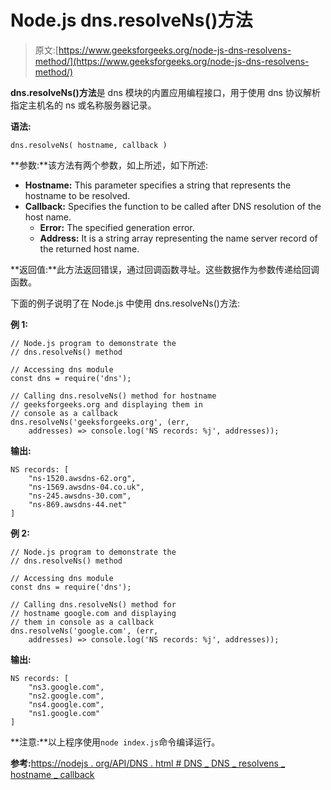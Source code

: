 # Node.js dns.resolveNs()方法

> 原文:[https://www.geeksforgeeks.org/node-js-dns-resolvens-method/](https://www.geeksforgeeks.org/node-js-dns-resolvens-method/)

**dns.resolveNs()方法**是 dns 模块的内置应用编程接口，用于使用 dns 协议解析指定主机名的 ns 或名称服务器记录。

**语法:**

```
dns.resolveNs( hostname, callback )
```

**参数:**该方法有两个参数，如上所述，如下所述:

*   **Hostname:** This parameter specifies a string that represents the hostname to be resolved.
*   **Callback:** Specifies the function to be called after DNS resolution of the host name.
    *   **Error:** The specified generation error.
    *   **Address:** It is a string array representing the name server record of the returned host name.

**返回值:**此方法返回错误，通过回调函数寻址。这些数据作为参数传递给回调函数。

下面的例子说明了在 Node.js 中使用 dns.resolveNs()方法:

**例 1:**

```
// Node.js program to demonstrate the   
// dns.resolveNs() method

// Accessing dns module
const dns = require('dns');

// Calling dns.resolveNs() method for hostname
// geeksforgeeks.org and displaying them in
// console as a callback
dns.resolveNs('geeksforgeeks.org', (err, 
    addresses) => console.log('NS records: %j', addresses));
```

**输出:**

```
NS records: [
    "ns-1520.awsdns-62.org",
    "ns-1569.awsdns-04.co.uk",
    "ns-245.awsdns-30.com",
    "ns-869.awsdns-44.net"
]

```

**例 2:**

```
// Node.js program to demonstrate the   
// dns.resolveNs() method

// Accessing dns module
const dns = require('dns');

// Calling dns.resolveNs() method for
// hostname google.com and displaying
// them in console as a callback
dns.resolveNs('google.com', (err, 
    addresses) => console.log('NS records: %j', addresses));
```

**输出:**

```
NS records: [
    "ns3.google.com",
    "ns2.google.com",
    "ns4.google.com",
    "ns1.google.com"
]

```

**注意:**以上程序使用`node index.js`命令编译运行。

**参考:**[https://nodejs . org/API/DNS . html # DNS _ DNS _ resolvens _ hostname _ callback](https://nodejs.org/api/dns.html#dns_dns_resolvens_hostname_callback)